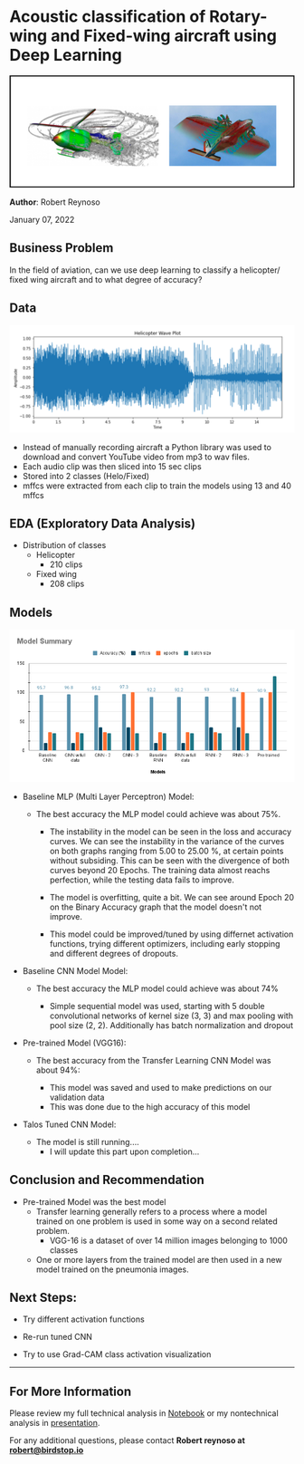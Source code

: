 # Acoustic classification of Rotary-wing and Fixed-wing aircraft using Deep Learning

![xray](https://github.com/reynoso811/Capstone_Audio-Analysis/blob/main/heloVSfixed.png)

**Author**: Robert Reynoso


January 07, 2022

## Business Problem

In the field of aviation, can we use deep learning to classify a helicopter/ fixed wing aircraft and to what degree of accuracy?

## Data

![wavfile](https://github.com/reynoso811/Capstone_Audio-Analysis/blob/main/Helo_wave.png)

* Instead of manually recording aircraft a Python library was used to download and convert YouTube video from mp3 to wav files.
* Each audio clip was then sliced into 15 sec clips
* Stored into 2 classes (Helo/Fixed)
* mffcs were extracted from each clip to train the models using 13 and 40 mffcs


## EDA (Exploratory Data Analysis)

* Distribution of classes
    - Helicopter
        - 210 clips
    - Fixed wing
        - 208 clips


## Models
![Test](https://github.com/reynoso811/Capstone_Audio-Analysis/blob/main/Model%20Summary.png)

* Baseline MLP (Multi Layer Perceptron) Model:
    - The best accuracy the MLP model could achieve was about 75%.
    
        - The instability in the model can be seen in the loss and accuracy curves. We can see the instability in the variance 
          of the curves on both graphs ranging from 5.00 to 25.00 %, at certain points without subsiding. This can be seen 
          with the divergence of both curves beyond 20 Epochs. The training data almost reachs perfection, while the testing 
          data fails to improve.
          
        - The model is overfitting, quite a bit. We can see around Epoch 20 on the Binary Accuracy graph that the model 
          doesn't not improve.
          
        - This model could be improved/tuned by using differnet activation functions, trying different optimizers, 
          including early stopping and different degrees of dropouts.
        
        
* Baseline CNN Model Model:
    - The best accuracy the MLP model could achieve was about 74%

        - Simple sequential model was used, starting with 5 double convolutional networks of kernel size (3, 3) and max pooling with pool size (2, 2).            Additionally has batch normalization and dropout
        
           
* Pre-trained Model (VGG16):
    - The best accuracy from the Transfer Learning CNN Model was about 94%:

        - This model was saved and used to make predictions on our validation data
        - This was done due to the high accuracy of this model


* Talos Tuned CNN Model:
    - The model is still running....
        - I will update this part upon completion...
        

##  Conclusion and Recommendation

* Pre-trained Model was the best model
    - Transfer learning generally refers to a process where a model trained on one problem is used in some way on a second 
      related problem.
        - VGG-16 is a dataset of over 14 million images belonging to 1000 classes
    - One or more layers from the trained model are then used in a new model trained on the pneumonia images.
 


## Next Steps: 

* Try different activation functions 


* Re-run tuned CNN


* Try to use Grad-CAM class activation visualization



***

## For More Information

Please review my full technical analysis in [Notebook](https://github.com/reynoso811/Image-Classification-Pneumonia-X-rays-/blob/main/Phase_04_MLP_CNN_talos.ipynb) or my nontechnical analysis in [presentation](https://github.com/reynoso811/Image-Classification-Pneumonia-X-rays-/blob/main/Phase_04%20-%20Image%20Classification.pdf).

For any additional questions, please contact **Robert reynoso at robert@birdstop.io**

